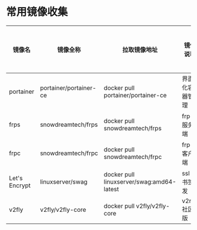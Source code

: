 # 常用镜像收集

| 镜像名        | 镜像全称               | 拉取镜像地址                              | 镜像说明       | 镜像基文档                                                                      |
| ------------- | ---------------------- | ----------------------------------------- | -------------- | ------------------------------------------------------------------------------- |
| portainer     | portainer/portainer-ce | docker pull portainer/portainer-ce        | 界面化容器管理 | [文档](https://www.portainer.io/installation/)                                  |
| frps          | snowdreamtech/frps     | docker pull snowdreamtech/frps            | frp 的服务端   | [文档](https://github.com/snowdreamtech/frp)                                    |
| frpc          | snowdreamtech/frpc     | docker pull snowdreamtech/frpc            | frp 的客户端   | [文档](https://github.com/snowdreamtech/frp)                                    |
| Let's Encrypt | linuxserver/swag       | docker pull linuxserver/swag:amd64-latest | ssl 证书签发   | [文档](https://github.com/linuxserver/docker-letsencrypt/blob/master/README.md) |
| v2fly         | v2fly/v2fly-core       | docker pull v2fly/v2fly-core              | v2ray 社区版   | [文档](https://github.com/v2ray/v2ray-core)                                     |

